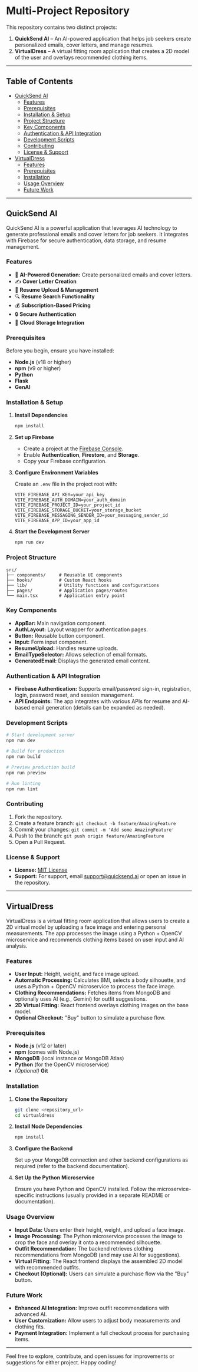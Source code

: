 # Multi-Project Repository

This repository contains two distinct projects:

1. **QuickSend AI** – An AI-powered application that helps job seekers create personalized emails, cover letters, and manage resumes.
2. **VirtualDress** – A virtual fitting room application that creates a 2D model of the user and overlays recommended clothing items.

---

## Table of Contents

- [QuickSend AI](#quicksend-ai)
  - [Features](#features)
  - [Prerequisites](#prerequisites)
  - [Installation & Setup](#installation--setup)
  - [Project Structure](#project-structure)
  - [Key Components](#key-components)
  - [Authentication & API Integration](#authentication--api-integration)
  - [Development Scripts](#development-scripts)
  - [Contributing](#contributing)
  - [License & Support](#license--support)
- [VirtualDress](#virtualdress)
  - [Features](#features-1)
  - [Prerequisites](#prerequisites-1)
  - [Installation](#installation-1)
  - [Usage Overview](#usage-overview)
  - [Future Work](#future-work)

---

## QuickSend AI

QuickSend AI is a powerful application that leverages AI technology to generate professional emails and cover letters for job seekers. It integrates with Firebase for secure authentication, data storage, and resume management.

### Features

- 🤖 **AI-Powered Generation:** Create personalized emails and cover letters.
- ✍ **Cover Letter Creation**
- 📄 **Resume Upload & Management**
- 🔍 **Resume Search Functionality**
- 💰 **Subscription-Based Pricing**
- 🔒 **Secure Authentication**
- 💾 **Cloud Storage Integration**

### Prerequisites

Before you begin, ensure you have installed:

- **Node.js** (v18 or higher)
- **npm** (v9 or higher)
- **Python**
- **Flask**
- **GenAI**

### Installation & Setup

1. **Install Dependencies**

   ```bash
   npm install
   ```

2. **Set up Firebase**

   - Create a project at the [Firebase Console](https://console.firebase.google.com).
   - Enable **Authentication**, **Firestore**, and **Storage**.
   - Copy your Firebase configuration.

3. **Configure Environment Variables**

   Create an `.env` file in the project root with:

   ```env
   VITE_FIREBASE_API_KEY=your_api_key
   VITE_FIREBASE_AUTH_DOMAIN=your_auth_domain
   VITE_FIREBASE_PROJECT_ID=your_project_id
   VITE_FIREBASE_STORAGE_BUCKET=your_storage_bucket
   VITE_FIREBASE_MESSAGING_SENDER_ID=your_messaging_sender_id
   VITE_FIREBASE_APP_ID=your_app_id
   ```

4. **Start the Development Server**

   ```bash
   npm run dev
   ```

### Project Structure

```
src/
├── components/     # Reusable UI components
├── hooks/          # Custom React hooks
├── lib/            # Utility functions and configurations
├── pages/          # Application pages/routes
└── main.tsx        # Application entry point
```

### Key Components

- **AppBar:** Main navigation component.
- **AuthLayout:** Layout wrapper for authentication pages.
- **Button:** Reusable button component.
- **Input:** Form input component.
- **ResumeUpload:** Handles resume uploads.
- **EmailTypeSelector:** Allows selection of email formats.
- **GeneratedEmail:** Displays the generated email content.

### Authentication & API Integration

- **Firebase Authentication:** Supports email/password sign-in, registration, login, password reset, and session management.
- **API Endpoints:** The app integrates with various APIs for resume and AI-based email generation (details can be expanded as needed).

### Development Scripts

```bash
# Start development server
npm run dev

# Build for production
npm run build

# Preview production build
npm run preview

# Run linting
npm run lint
```

### Contributing

1. Fork the repository.
2. Create a feature branch: `git checkout -b feature/AmazingFeature`
3. Commit your changes: `git commit -m 'Add some AmazingFeature'`
4. Push to the branch: `git push origin feature/AmazingFeature`
5. Open a Pull Request.

### License & Support

- **License:** [MIT License](LICENSE)
- **Support:** For support, email [support@quicksend.ai](mailto:support@quicksend.ai) or open an issue in the repository.

---

## VirtualDress

VirtualDress is a virtual fitting room application that allows users to create a 2D virtual model by uploading a face image and entering personal measurements. The app processes the image using a Python + OpenCV microservice and recommends clothing items based on user input and AI analysis.

### Features

- **User Input:** Height, weight, and face image upload.
- **Automatic Processing:** Calculates BMI, selects a body silhouette, and uses a Python + OpenCV microservice to process the face image.
- **Clothing Recommendations:** Fetches items from MongoDB and optionally uses AI (e.g., Gemini) for outfit suggestions.
- **2D Virtual Fitting:** React frontend overlays clothing images on the base model.
- **Optional Checkout:** "Buy" button to simulate a purchase flow.

### Prerequisites

- **Node.js** (v12 or later)
- **npm** (comes with Node.js)
- **MongoDB** (local instance or MongoDB Atlas)
- **Python** (for the OpenCV microservice)
- *(Optional)* **Git**

### Installation

1. **Clone the Repository**

   ```bash
   git clone <repository_url>
   cd virtualdress
   ```

2. **Install Node Dependencies**

   ```bash
   npm install
   ```

3. **Configure the Backend**

   Set up your MongoDB connection and other backend configurations as required (refer to the backend documentation).

4. **Set Up the Python Microservice**

   Ensure you have Python and OpenCV installed. Follow the microservice-specific instructions (usually provided in a separate README or documentation).

### Usage Overview

- **Input Data:** Users enter their height, weight, and upload a face image.
- **Image Processing:** The Python microservice processes the image to crop the face and overlay it onto a recommended silhouette.
- **Outfit Recommendation:** The backend retrieves clothing recommendations from MongoDB (and may use AI for suggestions).
- **Virtual Fitting:** The React frontend displays the assembled 2D model with recommended outfits.
- **Checkout (Optional):** Users can simulate a purchase flow via the "Buy" button.

### Future Work

- **Enhanced AI Integration:** Improve outfit recommendations with advanced AI.
- **User Customization:** Allow users to adjust body measurements and clothing fits.
- **Payment Integration:** Implement a full checkout process for purchasing items.

---

Feel free to explore, contribute, and open issues for improvements or suggestions for either project. Happy coding!
